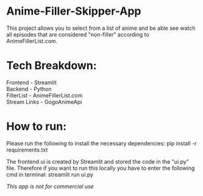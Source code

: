 # Anime-Filler-Skipper-App
This project allows you to select from a list of anime and be able see watch all episodes that are  considered "non-filler" according to AnimeFillerList.com.

# Tech Breakdown:
Frontend - Streamlit <br />
Backend - Python <br />
FillerList - AnimeFillerList.com <br />
Stream Links - GogoAnimeApi

# How to run:
Please run the following to install the necessary dependencies: pip install -r requirements.txt

The frontend ui is created by Streamlit and stored the code in the "ui.py" file. Therefore if you want to run this locally you have to enter the following cmd in terminal: streamlit run ui.py

*This app is not for commercial use*
